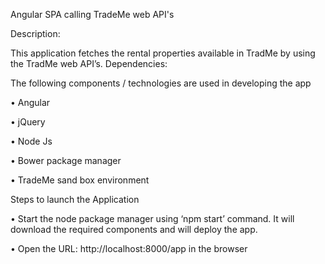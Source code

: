Angular SPA calling TradeMe web API's

Description:

This application fetches the rental properties available in TradMe by using the TradMe web API’s. 
Dependencies:

The following components / technologies are used in developing the app

•	Angular

•	jQuery

•	Node Js

•	Bower package manager

•	TradeMe sand box environment

Steps to launch the Application

•	Start the node package manager using ‘npm start’ command. It will download the required components and will deploy the app.

•	Open the URL: http://localhost:8000/app in the browser
